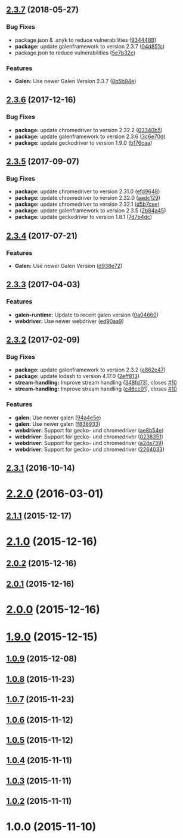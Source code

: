 <a name="2.3.7"></a>
## [2.3.7](https://github.com/hypery2k/gulp-galenframework/compare/v2.3.6...v2.3.7) (2018-05-27)


### Bug Fixes

* package.json & .snyk to reduce vulnerabilities ([9344488](https://github.com/hypery2k/gulp-galenframework/commit/9344488))
* **package:** update galenframework to version 2.3.7 ([04d851c](https://github.com/hypery2k/gulp-galenframework/commit/04d851c))
* package.json to reduce vulnerabilities ([5e7b32c](https://github.com/hypery2k/gulp-galenframework/commit/5e7b32c))


### Features

* **Galen:** Use newer Galen Version 2.3.7 ([8b5b94e](https://github.com/hypery2k/gulp-galenframework/commit/8b5b94e))



<a name="2.3.6"></a>
## [2.3.6](https://github.com/hypery2k/gulp-galenframework/compare/v2.3.5...v2.3.6) (2017-12-16)


### Bug Fixes

* **package:** update chromedriver to version 2.32.2 ([03340b5](https://github.com/hypery2k/gulp-galenframework/commit/03340b5))
* **package:** update galenframework to version 2.3.6 ([3c6e70d](https://github.com/hypery2k/gulp-galenframework/commit/3c6e70d))
* **package:** update geckodriver to version 1.9.0 ([b176caa](https://github.com/hypery2k/gulp-galenframework/commit/b176caa))



<a name="2.3.5"></a>
## [2.3.5](https://github.com/hypery2k/gulp-galenframework/compare/v2.3.4...v2.3.5) (2017-09-07)


### Bug Fixes

* **package:** update chromedriver to version 2.31.0 ([efd9648](https://github.com/hypery2k/gulp-galenframework/commit/efd9648))
* **package:** update chromedriver to version 2.32.0 ([aadc129](https://github.com/hypery2k/gulp-galenframework/commit/aadc129))
* **package:** update chromedriver to version 2.32.1 ([d5b7cee](https://github.com/hypery2k/gulp-galenframework/commit/d5b7cee))
* **package:** update galenframework to version 2.3.5 ([2b84a45](https://github.com/hypery2k/gulp-galenframework/commit/2b84a45))
* **package:** update geckodriver to version 1.8.1 ([7d7b4dc](https://github.com/hypery2k/gulp-galenframework/commit/7d7b4dc))



<a name="2.3.4"></a>
## [2.3.4](https://github.com/hypery2k/gulp-galenframework/compare/v2.3.3...v2.3.4) (2017-07-21)


### Features

* **Galen:** Use newer Galen Version ([d938e72](https://github.com/hypery2k/gulp-galenframework/commit/d938e72))



<a name="2.3.3"></a>
## [2.3.3](https://github.com/hypery2k/gulp-galenframework/compare/v2.3.2...v2.3.3) (2017-04-03)


### Features

* **galen-runtime:** Update to recent galen version ([0a04660](https://github.com/hypery2k/gulp-galenframework/commit/0a04660))
* **webdriver:** Use newer webdriver ([ed90aa9](https://github.com/hypery2k/gulp-galenframework/commit/ed90aa9))



<a name="2.3.2"></a>
## [2.3.2](https://github.com/hypery2k/gulp-galenframework/compare/v2.3.1...v2.3.2) (2017-02-09)


### Bug Fixes

* **package:** update galenframework to version 2.3.2 ([a862e47](https://github.com/hypery2k/gulp-galenframework/commit/a862e47))
* **package:** update lodash to version 4.17.0 ([2eff813](https://github.com/hypery2k/gulp-galenframework/commit/2eff813))
* **stream-handling:** Improve stream handling ([348fd73](https://github.com/hypery2k/gulp-galenframework/commit/348fd73)), closes [#10](https://github.com/hypery2k/gulp-galenframework/issues/10)
* **stream-handling:** Improve stream handling ([c46cc01](https://github.com/hypery2k/gulp-galenframework/commit/c46cc01)), closes [#10](https://github.com/hypery2k/gulp-galenframework/issues/10)


### Features

* **galen:** Use newer galen ([94a4e5e](https://github.com/hypery2k/gulp-galenframework/commit/94a4e5e))
* **galen:** Use newer galen ([f838933](https://github.com/hypery2k/gulp-galenframework/commit/f838933))
* **webdriver:** Support for gecko- und chromedriver ([ae8b54e](https://github.com/hypery2k/gulp-galenframework/commit/ae8b54e))
* **webdriver:** Support for gecko- und chromedriver ([0238351](https://github.com/hypery2k/gulp-galenframework/commit/0238351))
* **webdriver:** Support for gecko- und chromedriver ([a2da739](https://github.com/hypery2k/gulp-galenframework/commit/a2da739))
* **webdriver:** Support for gecko- und chromedriver ([2264033](https://github.com/hypery2k/gulp-galenframework/commit/2264033))



<a name="2.3.1"></a>
## [2.3.1](https://github.com/hypery2k/gulp-galenframework/compare/v2.3.0...v2.3.1) (2016-10-14)



<a name="2.2.0"></a>
# [2.2.0](https://github.com/hypery2k/gulp-galenframework/compare/v2.1.1...v2.2.0) (2016-03-01)



<a name="2.1.1"></a>
## [2.1.1](https://github.com/hypery2k/gulp-galenframework/compare/v2.1.0...v2.1.1) (2015-12-17)



<a name="2.1.0"></a>
# [2.1.0](https://github.com/hypery2k/gulp-galenframework/compare/v2.0.2...v2.1.0) (2015-12-16)



<a name="2.0.2"></a>
## [2.0.2](https://github.com/hypery2k/gulp-galenframework/compare/v2.0.1...v2.0.2) (2015-12-16)



<a name="2.0.1"></a>
## [2.0.1](https://github.com/hypery2k/gulp-galenframework/compare/v2.0.0...v2.0.1) (2015-12-16)



<a name="2.0.0"></a>
# [2.0.0](https://github.com/hypery2k/gulp-galenframework/compare/v1.9.0...v2.0.0) (2015-12-16)



<a name="1.9.0"></a>
# [1.9.0](https://github.com/hypery2k/gulp-galenframework/compare/v1.0.9...v1.9.0) (2015-12-15)



<a name="1.0.9"></a>
## [1.0.9](https://github.com/hypery2k/gulp-galenframework/compare/v1.0.8...v1.0.9) (2015-12-08)



<a name="1.0.8"></a>
## [1.0.8](https://github.com/hypery2k/gulp-galenframework/compare/v1.0.7...v1.0.8) (2015-11-23)



<a name="1.0.7"></a>
## [1.0.7](https://github.com/hypery2k/gulp-galenframework/compare/v1.0.6...v1.0.7) (2015-11-23)



<a name="1.0.6"></a>
## [1.0.6](https://github.com/hypery2k/gulp-galenframework/compare/v1.0.5...v1.0.6) (2015-11-12)



<a name="1.0.5"></a>
## [1.0.5](https://github.com/hypery2k/gulp-galenframework/compare/v1.0.4...v1.0.5) (2015-11-12)



<a name="1.0.4"></a>
## [1.0.4](https://github.com/hypery2k/gulp-galenframework/compare/v1.0.3...v1.0.4) (2015-11-11)



<a name="1.0.3"></a>
## [1.0.3](https://github.com/hypery2k/gulp-galenframework/compare/v1.0.2...v1.0.3) (2015-11-11)



<a name="1.0.2"></a>
## [1.0.2](https://github.com/hypery2k/gulp-galenframework/compare/v1.0.0...v1.0.2) (2015-11-11)



<a name="1.0.0"></a>
# 1.0.0 (2015-11-10)



